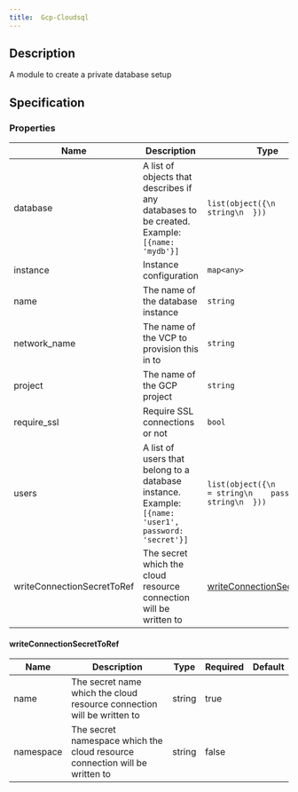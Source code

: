 ```yaml
---
title:  Gcp-Cloudsql
---
```


## Description

A module to create a private database setup

## Specification


### Properties

 Name | Description | Type | Required | Default 
 ------------ | ------------- | ------------- | ------------- | ------------- 
 database | A list of objects that describes if any databases to be created. Example: `[{name: 'mydb'}]` | `list(object({\n    name = string\n  }))` | false |  
 instance | Instance configuration | `map<any>` | false |  
 name | The name of the database instance | `string` | true |  
 network_name | The name of the VCP to provision this in to | `string` | true |  
 project | The name of the GCP project | `string` | true |  
 require_ssl | Require SSL connections or not | `bool` | false |  
 users | A list of users that belong to a database instance. Example: `[{name: 'user1', password: 'secret'}]` | `list(object({\n    name     = string\n    password = string\n  }))` | false |  
 writeConnectionSecretToRef | The secret which the cloud resource connection will be written to | [writeConnectionSecretToRef](#writeConnectionSecretToRef) | false |  


#### writeConnectionSecretToRef

 Name | Description | Type | Required | Default 
 ------------ | ------------- | ------------- | ------------- | ------------- 
 name | The secret name which the cloud resource connection will be written to | string | true |  
 namespace | The secret namespace which the cloud resource connection will be written to | string | false |  
